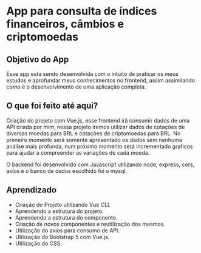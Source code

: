 # App para consulta de índices financeiros, câmbios e criptomoedas

## Objetivo do App

Esse app esta sendo desenvolvida com o intuito de praticar os meus estudos e aprofundar meus conhecimentos no frontend, assim assimilando como é o desenvolvimento de uma aplicação completa.

## O que foi feito até aqui?

Criação do projeto com Vue.js, esse frontend irá consumir dados de uma API criada por mim, nessa projeto iremos utilizar dados de cotações de diversas moedas para BRL e cotações de criptomoedas para BRL. No primeiro momento será somente apresentado os dados sem nenhuma análise mais profunda, num próximo momento será incrementado graficos para ajudar a compreender as variações de cada moeda.

O backend foi desenvolvido com Javascript utilizando node, express, cors, axios e o banco de dados escolhido foi o mysql.

## Aprendizado

- Criação do Projeto utilizando Vue CLI.
- Aprendendo a estrutura do projeto.
- Aprendendo a estrutura do componente.
- Criação de novos componentes e reutilização dos mesmos.
- Utilização do axios para consumo de API.
- Utilização do Bootstrap 5 com Vue.js.
- Utilização do CSS.
